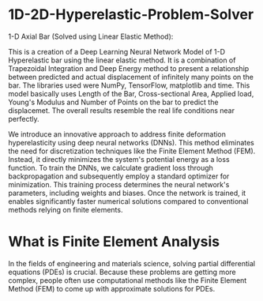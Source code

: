 # 1D-2D-Hyperelastic-Problem-Solver

1-D Axial Bar (Solved using Linear Elastic Method):  

This is a creation of a Deep Learning Neural Network Model of 1-D Hyperelastic bar using the linear elastic method. It is a combination of Trapezoidal Integration and Deep Energy method to present a relationship between predicted and actual displacement of infinitely many points on the bar. The libraries used were NumPy, TensorFlow, matplotlib and time. This model basically uses Length of the Bar, Cross-sectional Area, Applied load, Young's Modulus and Number of Points on the bar to predict the displacemet. The overall results resemble the real life conditions near perfectly.


We introduce an innovative approach to address finite deformation hyperelasticity using deep neural networks (DNNs). This method eliminates the need for discretization techniques like the Finite Element Method (FEM). Instead, it directly minimizes the system's potential energy as a loss function. To train the DNNs, we calculate gradient loss through backpropagation and subsequently employ a standard optimizer for minimization. This training process determines the neural network's parameters, including weights and biases. Once the network is trained, it enables significantly faster numerical solutions compared to conventional methods relying on finite elements.

# What is Finite Element Analysis

In the fields of engineering and materials science, solving partial differential equations (PDEs) is crucial. Because these problems are getting more complex, people often use computational methods like the Finite Element Method (FEM) to come up with approximate solutions for PDEs.
